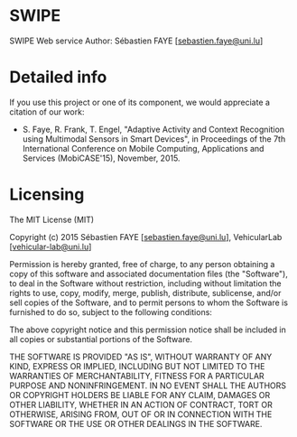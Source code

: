 # SWIPE

SWIPE Web service
Author: Sébastien FAYE [sebastien.faye@uni.lu]


# Detailed info

If you use this project or one of its component, we would appreciate a citation of our work:

* S. Faye, R. Frank, T. Engel,  "Adaptive Activity and Context Recognition using Multimodal Sensors in Smart Devices", in Proceedings of the 7th International Conference on Mobile Computing, Applications and Services (MobiCASE'15), November, 2015.


# Licensing

The MIT License (MIT)

Copyright (c) 2015 Sébastien FAYE [sebastien.faye@uni.lu], VehicularLab [vehicular-lab@uni.lu]

Permission is hereby granted, free of charge, to any person obtaining a copy
of this software and associated documentation files (the "Software"), to deal
in the Software without restriction, including without limitation the rights
to use, copy, modify, merge, publish, distribute, sublicense, and/or sell
copies of the Software, and to permit persons to whom the Software is
furnished to do so, subject to the following conditions:

The above copyright notice and this permission notice shall be included in
all copies or substantial portions of the Software.

THE SOFTWARE IS PROVIDED "AS IS", WITHOUT WARRANTY OF ANY KIND, EXPRESS OR
IMPLIED, INCLUDING BUT NOT LIMITED TO THE WARRANTIES OF MERCHANTABILITY,
FITNESS FOR A PARTICULAR PURPOSE AND NONINFRINGEMENT. IN NO EVENT SHALL THE
AUTHORS OR COPYRIGHT HOLDERS BE LIABLE FOR ANY CLAIM, DAMAGES OR OTHER
LIABILITY, WHETHER IN AN ACTION OF CONTRACT, TORT OR OTHERWISE, ARISING FROM,
OUT OF OR IN CONNECTION WITH THE SOFTWARE OR THE USE OR OTHER DEALINGS IN
THE SOFTWARE.
